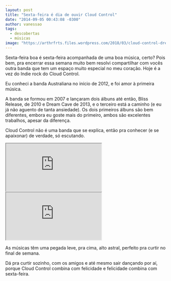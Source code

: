 ```yaml
---
layout: post
title: "Sexta-feira é dia de ouvir Cloud Control"
date: "2014-09-05 00:43:08 -0300"
author: vanessao
tags:
  - descobertas
  - músicas
image: "https://arthrfrts.files.wordpress.com/2018/03/cloud-control-dream-cave.jpg"
---
```


Sexta-feira boa é sexta-feira acompanhada de uma boa música, certo? Pois bem, pra encerrar essa semana muito bem resolvi compartilhar com vocês outra banda que tem um espaço muito especial no meu coração. Hoje é a vez do Indie rock do Cloud Control.

Eu conheci a banda Australiana no início de 2012, e foi amor à primeira música.

A banda se formou em 2007 e lançaram dois álbuns até então, Bliss Release, de 2010 e Dream Cave de 2013, e o terceiro está a caminho (e eu já não aguento de tanta ansiedade). Os dois primeiros álbuns são bem diferentes, embora eu goste mais do primeiro, ambos são excelentes trabalhos, apesar da diferença.

Cloud Control não é uma banda que se explica, então pra conhecer (e se apaixonar) de verdade, só escutando.

<iframe src="https://www.youtube-nocookie.com/embed/sZEqqgcK3-g?list=PLEC56982BC9B2F625"  allow="autoplay; encrypted-media" allowfullscreen></iframe>

<iframe src="https://www.youtube-nocookie.com/embed/nSO1kYPGFro"  allow="autoplay; encrypted-media" allowfullscreen></iframe>

As músicas têm uma pegada leve, pra cima, alto astral, perfeito pra curtir no final de semana.

Dá pra curtir sozinho, com os amigos e até mesmo sair dançando por aí, porque Cloud Control combina com felicidade e felicidade combina com sexta-feira.

